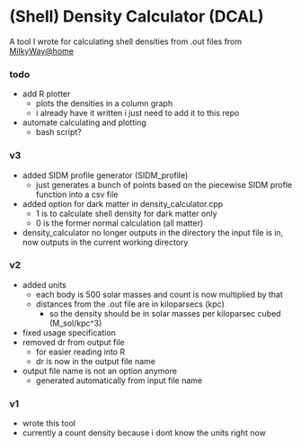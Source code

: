 # (Shell) Density Calculator (DCAL)
A tool I wrote for calculating shell densities from .out files from [MilkyWay@home](https://github.com/Milkyway-at-home/milkywayathome_client)

### todo
 - add R plotter
    - plots the densities in a column graph
    - i already have it written i just need to add it to this repo
 - automate calculating and plotting
    - bash script?

### v3
 - added SIDM profile generator (SIDM_profile)
    - just generates a bunch of points based on the piecewise SIDM profle function into a csv file
 - added option for dark matter in density_calculator.cpp
    - 1 is to calculate shell density for dark matter only
    - 0 is the former normal calculation (all matter)
 - density_calculator no longer outputs in the directory the input file is in, now outputs in the current working directory

### v2
 - added units
    - each body is 500 solar masses and count is now multiplied by that 
    - distances from the .out file are in kiloparsecs (kpc)
       - so the density should be in solar masses per kiloparsec cubed (M_sol/kpc^3)
 - fixed usage specification
 - removed dr from output file
    - for easier reading into R
    - dr is now in the output file name
 - output file name is not an option anymore
    - generated automatically from input file name

### v1
 - wrote this tool
 - currently a count density because i dont know the units right now